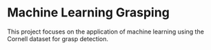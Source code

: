 # Machine Learning Grasping
This project focuses on the application of machine learning using the Cornell dataset for grasp detection.
